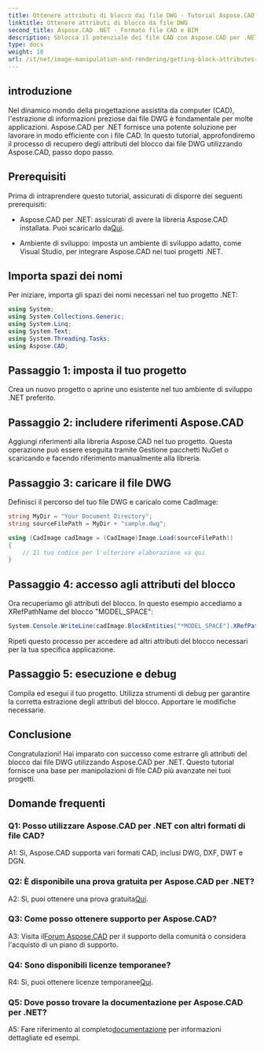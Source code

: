 ```yaml
---
title: Ottenere attributi di blocco dai file DWG - Tutorial Aspose.CAD
linktitle: Ottenere attributi di blocco da file DWG
second_title: Aspose.CAD .NET - Formato file CAD e BIM
description: Sblocca il potenziale dei file CAD con Aspose.CAD per .NET. Estrai gli attributi dei blocchi senza sforzo.
type: docs
weight: 10
url: /it/net/image-manipulation-and-rendering/getting-block-attributes-from-dwg/
---
```

## introduzione

Nel dinamico mondo della progettazione assistita da computer (CAD), l'estrazione di informazioni preziose dai file DWG è fondamentale per molte applicazioni. Aspose.CAD per .NET fornisce una potente soluzione per lavorare in modo efficiente con i file CAD. In questo tutorial, approfondiremo il processo di recupero degli attributi del blocco dai file DWG utilizzando Aspose.CAD, passo dopo passo.

## Prerequisiti

Prima di intraprendere questo tutorial, assicurati di disporre dei seguenti prerequisiti:

-  Aspose.CAD per .NET: assicurati di avere la libreria Aspose.CAD installata. Puoi scaricarlo da[Qui](https://releases.aspose.com/cad/net/).

- Ambiente di sviluppo: imposta un ambiente di sviluppo adatto, come Visual Studio, per integrare Aspose.CAD nei tuoi progetti .NET.

## Importa spazi dei nomi

Per iniziare, importa gli spazi dei nomi necessari nel tuo progetto .NET:

```csharp
using System;
using System.Collections.Generic;
using System.Linq;
using System.Text;
using System.Threading.Tasks;
using Aspose.CAD;
```

## Passaggio 1: imposta il tuo progetto

Crea un nuovo progetto o aprine uno esistente nel tuo ambiente di sviluppo .NET preferito.

## Passaggio 2: includere riferimenti Aspose.CAD

Aggiungi riferimenti alla libreria Aspose.CAD nel tuo progetto. Questa operazione può essere eseguita tramite Gestione pacchetti NuGet o scaricando e facendo riferimento manualmente alla libreria.

## Passaggio 3: caricare il file DWG

Definisci il percorso del tuo file DWG e caricalo come CadImage:

```csharp
string MyDir = "Your Document Directory";
string sourceFilePath = MyDir + "sample.dwg";

using (CadImage cadImage = (CadImage)Image.Load(sourceFilePath))
{
    // Il tuo codice per l'ulteriore elaborazione va qui
}
```

## Passaggio 4: accesso agli attributi del blocco

Ora recuperiamo gli attributi del blocco. In questo esempio accediamo a XRefPathName del blocco "MODEL_SPACE":

```csharp
System.Console.WriteLine(cadImage.BlockEntities["*MODEL_SPACE"].XRefPathName);
```

Ripeti questo processo per accedere ad altri attributi del blocco necessari per la tua specifica applicazione.

## Passaggio 5: esecuzione e debug

Compila ed esegui il tuo progetto. Utilizza strumenti di debug per garantire la corretta estrazione degli attributi del blocco. Apportare le modifiche necessarie.

## Conclusione

Congratulazioni! Hai imparato con successo come estrarre gli attributi del blocco dai file DWG utilizzando Aspose.CAD per .NET. Questo tutorial fornisce una base per manipolazioni di file CAD più avanzate nei tuoi progetti.

## Domande frequenti

### Q1: Posso utilizzare Aspose.CAD per .NET con altri formati di file CAD?

A1: Sì, Aspose.CAD supporta vari formati CAD, inclusi DWG, DXF, DWT e DGN.

### Q2: È disponibile una prova gratuita per Aspose.CAD per .NET?

 A2: Sì, puoi ottenere una prova gratuita[Qui](https://releases.aspose.com/).

### Q3: Come posso ottenere supporto per Aspose.CAD?

 A3: Visita il[Forum Aspose.CAD](https://forum.aspose.com/c/cad/19) per il supporto della comunità o considera l'acquisto di un piano di supporto.

### Q4: Sono disponibili licenze temporanee?

 R4: Sì, puoi ottenere licenze temporanee[Qui](https://purchase.aspose.com/temporary-license/).

### Q5: Dove posso trovare la documentazione per Aspose.CAD per .NET?

 A5: Fare riferimento al completo[documentazione](https://reference.aspose.com/cad/net/) per informazioni dettagliate ed esempi.